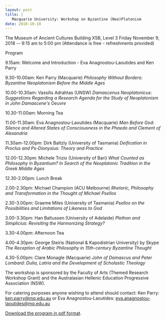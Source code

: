 ```yaml
---
layout: post
title: |
   Macquarie University: Workshop on Byzantine (Neo)Platonism
date: 2018-10-10
---
```


The Museum of Ancient Cultures
Building X5B, Level 3
Friday
November 9, 2018 -- 9:15 am to 5:00 pm
(Attendance is free -
refreshments provided)




Program




9.15am: Welcome and Introduction - Eva Anagnostou-Laoutides and Ken
Parry




9.30-10.00am: Ken Parry (Macquarie)
*Philosophy Without Borders:
Byzantine Neoplatonism Before the Middle Ages*




10.00-10.30am: Vassilis Adrahtas (UNSW)
*Damascenus Neoplatonicus:
Suggestions Regarding a Research Agenda for the Study of Neoplatonism in
John Damascene's Oeuvre*




10.30-11.00am: Morning Tea




11.00-11.30am: Eva Anagnostou-Laoutides (Macquarie)
*Man Before
God: Silence and Altered States of Consciousness in the Phaedo and
Clement of Alexandria*




11.30am-12.00pm: Dirk Baltzly (University of Tasmania)
*Deification
in Proclus and Ps-Dionysius: Theory and Practice*




12.00-12.30pm: Michele Trizio (University of Bari)
*What Counted as
Philosophy in Byzantium? In Search of the Neoplatonic Tradition in the
Greek Middle Ages*




12.30-2.00pm: Lunch Break




2.00-2.30pm: Michael Champion (ACU Melbourne)
*Rhetoric, Philosophy
and Transformation in the Thought of Michael Psellos*




2.30-3.00pm: Graeme Miles (University of Tasmania)
*Psellos on the
Possibilities and Limitations of Likeness to God*




3.00-3.30pm: Han Baltussen (University of Adelaide)
*Plethon and
Simplicius: Revisiting the Harmonizing Strategy?*




3.30-4.00pm: Afternoon Tea




4.00-4.30pm: George Steiris (National & Kapodistrian University) by
Skype
*The Reception of Arabic Philosophy in 15th-century Byzantine
Thought*




4.30-5.00pm: Clare Monagle (Macquarie)
*John of Damascus and Peter
Lombard: Dulia, Latria and the Development of Scholastic Theology*




The workshop is sponsored by the Faculty of Arts (Themed Research
Workshop Grant)
and the Australasian Hellenic Education Progressive
Association (NSW).




For catering purposes anyone wishing to attend should contact:
Ken
Parry: <ken.parry@mq.edu.au>
or
Eva Anagnostou-Laoutides:
<eva.anagnostou-laoutides@mq.edu.au>




[Download the program in pdf
format](http://www.aabs.org.au/wp-content/uploads/2018/10/Workshop-Program-November-2018.pdf).
